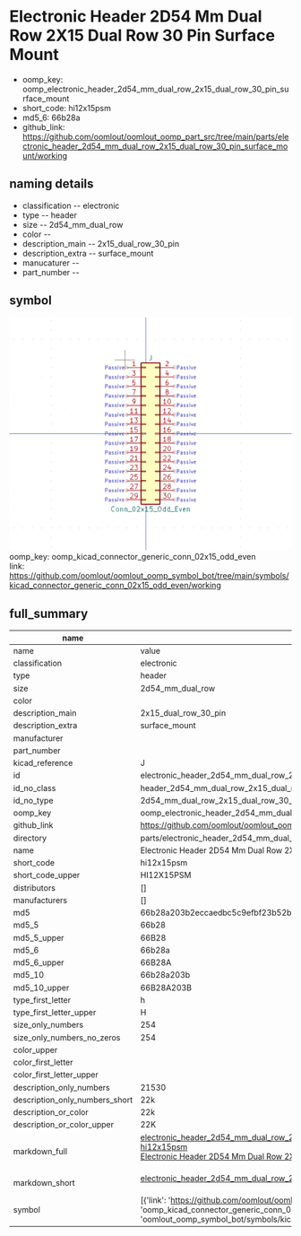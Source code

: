 # Electronic Header 2D54 Mm Dual Row 2X15 Dual Row 30 Pin Surface Mount

  
* oomp_key: oomp_electronic_header_2d54_mm_dual_row_2x15_dual_row_30_pin_surface_mount 
* short_code: hi12x15psm
* md5_6: 66b28a  
* github_link: https://github.com/oomlout/oomlout_oomp_part_src/tree/main/parts/electronic_header_2d54_mm_dual_row_2x15_dual_row_30_pin_surface_mount/working  
## naming details
* classification -- electronic
* type -- header
* size -- 2d54_mm_dual_row
* color -- 
* description_main -- 2x15_dual_row_30_pin
* description_extra -- surface_mount
* manucaturer -- 
* part_number -- 



## symbol

![](symbol/0/working/working_600.png)  
oomp_key: oomp_kicad_connector_generic_conn_02x15_odd_even  
link: https://github.com/oomlout/oomlout_oomp_symbol_bot/tree/main/symbols/kicad_connector_generic_conn_02x15_odd_even/working  


## full_summary
| name | value | 
| --- | --- | 
| name | value | 
| classification | electronic | 
| type | header | 
| size | 2d54_mm_dual_row | 
| color |  | 
| description_main | 2x15_dual_row_30_pin | 
| description_extra | surface_mount | 
| manufacturer |  | 
| part_number |  | 
| kicad_reference | J | 
| id | electronic_header_2d54_mm_dual_row_2x15_dual_row_30_pin_surface_mount | 
| id_no_class | header_2d54_mm_dual_row_2x15_dual_row_30_pin_surface_mount | 
| id_no_type | 2d54_mm_dual_row_2x15_dual_row_30_pin_surface_mount | 
| oomp_key | oomp_electronic_header_2d54_mm_dual_row_2x15_dual_row_30_pin_surface_mount | 
| github_link | https://github.com/oomlout/oomlout_oomp_part_src/tree/main/parts/electronic_header_2d54_mm_dual_row_2x15_dual_row_30_pin_surface_mount/working | 
| directory | parts/electronic_header_2d54_mm_dual_row_2x15_dual_row_30_pin_surface_mount | 
| name | Electronic Header 2D54 Mm Dual Row 2X15 Dual Row 30 Pin Surface Mount | 
| short_code | hi12x15psm | 
| short_code_upper | HI12X15PSM | 
| distributors | [] | 
| manufacturers | [] | 
| md5 | 66b28a203b2eccaedbc5c9efbf23b52b | 
| md5_5 | 66b28 | 
| md5_5_upper | 66B28 | 
| md5_6 | 66b28a | 
| md5_6_upper | 66B28A | 
| md5_10 | 66b28a203b | 
| md5_10_upper | 66B28A203B | 
| type_first_letter | h | 
| type_first_letter_upper | H | 
| size_only_numbers | 254 | 
| size_only_numbers_no_zeros | 254 | 
| color_upper |  | 
| color_first_letter |  | 
| color_first_letter_upper |  | 
| description_only_numbers | 21530 | 
| description_only_numbers_short | 22k | 
| description_or_color | 22k | 
| description_or_color_upper | 22K | 
| markdown_full | [electronic_header_2d54_mm_dual_row_2x15_dual_row_30_pin_surface_mount](https://github.com/oomlout/oomlout_oomp_part_src/tree/main/parts/electronic_header_2d54_mm_dual_row_2x15_dual_row_30_pin_surface_mount/working)<br>[hi12x15psm](https://github.com/oomlout/oomlout_oomp_part_src/tree/main/parts/electronic_header_2d54_mm_dual_row_2x15_dual_row_30_pin_surface_mount/working)<br>[Electronic Header 2D54 Mm Dual Row 2X15 Dual Row 30 Pin Surface Mount](https://github.com/oomlout/oomlout_oomp_part_src/tree/main/parts/electronic_header_2d54_mm_dual_row_2x15_dual_row_30_pin_surface_mount/working)<br><br> | 
| markdown_short | [electronic_header_2d54_mm_dual_row_2x15_dual_row_30_pin_surface_mount](https://github.com/oomlout/oomlout_oomp_part_src/tree/main/parts/electronic_header_2d54_mm_dual_row_2x15_dual_row_30_pin_surface_mount/working)<br><br> | 
| symbol | [{'link': 'https://github.com/oomlout/oomlout_oomp_symbol_bot/tree/main/symbols/kicad_connector_generic_conn_02x15_odd_even', 'oomp_key': 'oomp_kicad_connector_generic_conn_02x15_odd_even', 'directory': 'oomlout_oomp_symbol_bot/symbols/kicad_connector_generic_conn_02x15_odd_even//working/working.kicad_sym'}] | 
